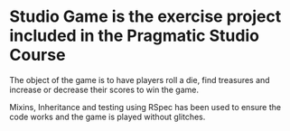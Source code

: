 # Studio Game is the exercise project included in the Pragmatic Studio Course
The object of the game is to have players roll a die, find treasures and increase or decrease their scores to win 
the game.

Mixins, Inheritance and testing using RSpec has been used to ensure the code works and the game is played without glitches.
